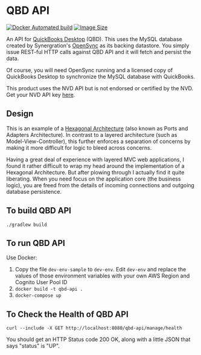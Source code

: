 # QBD API

[![Docker Automated build](https://img.shields.io/docker/automated/bschalme/qbd-api.svg?style=flat-square)](https://hub.docker.com/r/bschalme/qbd-api/builds/)
[![Image Size](https://images.microbadger.com/badges/image/bschalme/qbd-api.svg)](https://microbadger.com/images/bschalme/qbd-api)


An API for [QuickBooks Desktop](https://quickbooks.intuit.com/ca/desktop/premier/) (QBD). This uses the MySQL database created by Synergration's 
[OpenSync](http://synergration.com/software/opensync/) as its backing datastore. You simply issue REST-ful HTTP calls against QBD API and it will fetch and persist the data.

Of course, you will need OpenSync running and a licensed copy of QuickBooks Desktop to synchronize the MySQL database with QuickBooks.

This product uses the NVD API but is not endorsed or certified by the NVD. Get your NVD API key [here](https://nvd.nist.gov/developers/request-an-api-key).

## Design

This is an example of a [Hexagonal Architecture](https://en.wikipedia.org/wiki/Hexagonal_architecture_(software)) (also known as Ports and Adapters Architecture). In contrast to a layered
architecture (such as Model-View-Controller), this further enforces a separation of concerns by making it more difficult for logic to bleed across concerns.

Having a great deal of experience with layered MVC web applications, I found it rather difficult to wrap my head around the implementation of a Hexagonal Architecture. But after plowing
through I actually find it quite liberating. When you need focus on the application core (the business logic), you are freed from the details of incoming connections and outgoing 
database persistence. 

## To build QBD API

```
./gradlew build
```

## To run QBD API

Use Docker:

1. Copy the file `dev-env-sample` to `dev-env`. Edit `dev-env` and replace the values of those environment variables with your own AWS Region and Cognito User Pool ID
2. `docker build -t qbd-api .`
3. `docker-compose up`

## To Check the Health of QBD API

```
curl --include -X GET http://localhost:8080/qbd-api/manage/health
``` 

You should get an HTTP Status code 200 OK, along with a little JSON that says "status" is "UP".
